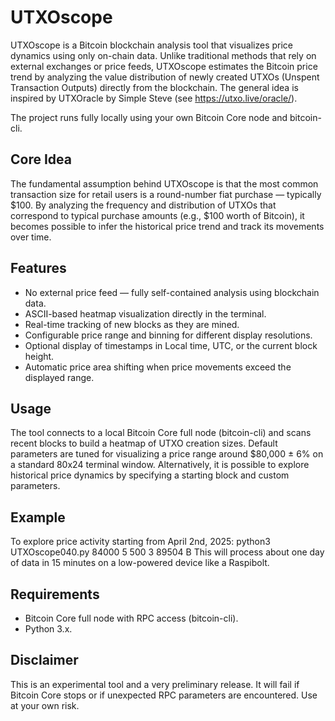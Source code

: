 # UTXOscope
UTXOscope is a Bitcoin blockchain analysis tool that visualizes price dynamics using only on-chain data.
Unlike traditional methods that rely on external exchanges or price feeds, UTXOscope estimates the Bitcoin price trend by analyzing the value distribution of newly created UTXOs (Unspent Transaction Outputs) directly from the blockchain.
The general idea is inspired by UTXOracle by Simple Steve (see https://utxo.live/oracle/). 

The  project runs fully locally using your own Bitcoin Core node and bitcoin-cli.

## Core Idea
The fundamental assumption behind UTXOscope is that the most common transaction size for retail users is a round-number fiat purchase — typically $100.
By analyzing the frequency and distribution of UTXOs that correspond to typical purchase amounts (e.g., $100 worth of Bitcoin), it becomes possible to infer the historical price trend and track its movements over time.

## Features
- No external price feed — fully self-contained analysis using blockchain data.
- ASCII-based heatmap visualization directly in the terminal.
- Real-time tracking of new blocks as they are mined.
- Configurable price range and binning for different display resolutions.
- Optional display of timestamps in Local time, UTC, or the current block height.
- Automatic price area shifting when price movements exceed the displayed range.

## Usage
The tool connects to a local Bitcoin Core full node (bitcoin-cli) and scans recent blocks to build a heatmap of UTXO creation sizes.
Default parameters are tuned for visualizing a price range around $80,000 ± 6% on a standard 80x24 terminal window.
Alternatively, it is possible to explore historical price dynamics by specifying a starting block and custom parameters.

## Example
To explore price activity starting from April 2nd, 2025:
python3 UTXOscope040.py 84000 5 500 3 89504 B
This will process about one day of data in 15 minutes on a low-powered device like a Raspibolt.

## Requirements
- Bitcoin Core full node with RPC access (bitcoin-cli).
- Python 3.x.

## Disclaimer
This is an experimental tool and a very preliminary release.
It will fail if Bitcoin Core stops or if unexpected RPC parameters are encountered.
Use at your own risk.
